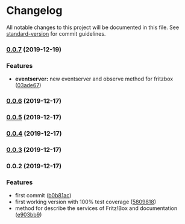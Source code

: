 # Changelog

All notable changes to this project will be documented in this file. See [standard-version](https://github.com/conventional-changelog/standard-version) for commit guidelines.

### [0.0.7](https://gitlab.com/ulfalfa/fritzbox/compare/v0.0.6...v0.0.7) (2019-12-19)


### Features

* **eventserver:** new eventserver and observe method for fritzbox ([03ade67](https://gitlab.com/ulfalfa/fritzbox/commit/03ade671b9695532cf8b8236c357818967d63c46))

### [0.0.6](https://gitlab.com/ulfalfa/fritzbox/compare/v0.0.5...v0.0.6) (2019-12-17)

### [0.0.5](https://gitlab.com/ulfalfa/fritzbox/compare/v0.0.4...v0.0.5) (2019-12-17)

### [0.0.4](https://gitlab.com/ulfalfa/fritzbox/compare/v0.0.3...v0.0.4) (2019-12-17)

### [0.0.3](https://gitlab.com/ulfalfa/fritzbox/compare/v0.0.2...v0.0.3) (2019-12-17)

### 0.0.2 (2019-12-17)


### Features

* first commit ([b0b81ac](https://gitlab.com/ulfalfa/fritzbox/commit/b0b81acb6eb051feb5c561dfe4cd85d4f5ae8010))
* first working version with 100% test coverage ([5809818](https://gitlab.com/ulfalfa/fritzbox/commit/58098188d93953eaca6c1dbf3e27a4154ec56cf1))
* method for describe the services of Fritz!Box and documentation ([e903bb9](https://gitlab.com/ulfalfa/fritzbox/commit/e903bb93c3cc87ff9e7a5d914566069b3ac8ffad))
